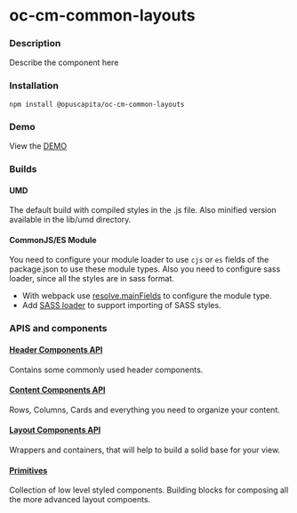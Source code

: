 # oc-cm-common-layouts

### Description
Describe the component here

### Installation
```
npm install @opuscapita/oc-cm-common-layouts
```

### Demo
View the [DEMO](https://opuscapita.github.io/oc-cm-common-layouts)

### Builds
#### UMD
The default build with compiled styles in the .js file. Also minified version available in the lib/umd directory.
#### CommonJS/ES Module
You need to configure your module loader to use `cjs` or `es` fields of the package.json to use these module types.
Also you need to configure sass loader, since all the styles are in sass format.
* With webpack use [resolve.mainFields](https://webpack.js.org/configuration/resolve/#resolve-mainfields) to configure the module type.
* Add [SASS loader](https://github.com/webpack-contrib/sass-loader) to support importing of SASS styles.

### APIS and components

#### [Header Components API](./src/header/README.md)
Contains some commonly used header components.

#### [Content Components API](./src/content/README.md)
Rows, Columns, Cards and everything you need to organize your content.

#### [Layout Components API](./src/layout/README.md)
Wrappers and containers, that will help to build a solid base for your view.

#### [Primitives](./src/primitives/README.md)
Collection of low level styled components. Building blocks for composing all the more
advanced layout compoents.